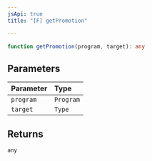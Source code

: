 ```yaml
---
jsApi: true
title: "[F] getPromotion"

---
```

```ts
function getPromotion(program, target): any
```

## Parameters

| Parameter | Type |
| :------ | :------ |
| `program` | `Program` |
| `target` | `Type` |

## Returns

`any`
